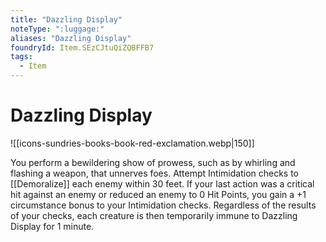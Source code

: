 ```yaml
---
title: "Dazzling Display"
noteType: ":luggage:"
aliases: "Dazzling Display"
foundryId: Item.SEzCJtuQiZQBFFB7
tags:
  - Item
---
```


# Dazzling Display
![[icons-sundries-books-book-red-exclamation.webp|150]]

You perform a bewildering show of prowess, such as by whirling and flashing a weapon, that unnerves foes. Attempt Intimidation checks to [[Demoralize]] each enemy within 30 feet. If your last action was a critical hit against an enemy or reduced an enemy to 0 Hit Points, you gain a +1 circumstance bonus to your Intimidation checks. Regardless of the results of your checks, each creature is then temporarily immune to Dazzling Display for 1 minute.
